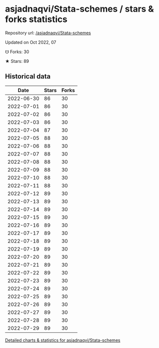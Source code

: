 # asjadnaqvi/Stata-schemes / stars & forks statistics

Repository url: [/asjadnaqvi/Stata-schemes](https://github.com/asjadnaqvi/Stata-schemes)

Updated on Oct 2022, 07

☋ Forks: 30

★ Stars: 89

## Historical data
| Date | Stars | Forks |
|------|-------|-------|
| 2022-06-30 | 86 | 30 | 
| 2022-07-01 | 86 | 30 | 
| 2022-07-02 | 86 | 30 | 
| 2022-07-03 | 86 | 30 | 
| 2022-07-04 | 87 | 30 | 
| 2022-07-05 | 88 | 30 | 
| 2022-07-06 | 88 | 30 | 
| 2022-07-07 | 88 | 30 | 
| 2022-07-08 | 88 | 30 | 
| 2022-07-09 | 88 | 30 | 
| 2022-07-10 | 88 | 30 | 
| 2022-07-11 | 88 | 30 | 
| 2022-07-12 | 89 | 30 | 
| 2022-07-13 | 89 | 30 | 
| 2022-07-14 | 89 | 30 | 
| 2022-07-15 | 89 | 30 | 
| 2022-07-16 | 89 | 30 | 
| 2022-07-17 | 89 | 30 | 
| 2022-07-18 | 89 | 30 | 
| 2022-07-19 | 89 | 30 | 
| 2022-07-20 | 89 | 30 | 
| 2022-07-21 | 89 | 30 | 
| 2022-07-22 | 89 | 30 | 
| 2022-07-23 | 89 | 30 | 
| 2022-07-24 | 89 | 30 | 
| 2022-07-25 | 89 | 30 | 
| 2022-07-26 | 89 | 30 | 
| 2022-07-27 | 89 | 30 | 
| 2022-07-28 | 89 | 30 | 
| 2022-07-29 | 89 | 30 | 


[Detailed charts & statistics for asjadnaqvi/Stata-schemes](https://reviewgithub.com/rep/asjadnaqvi/Stata-schemes)
